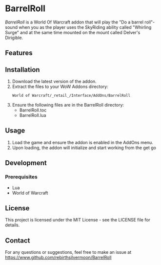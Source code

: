 # BarrelRoll

*BarrelRoll* is a World Of Warcraft addon that will play the "Do a barrel roll"-sound when you as the player uses the SkyRiding ability called "Whirling Surge" and at the same time mounted on the mount called Delver's Dirigible.

## Features

## Installation

 1. Download the latest version of the addon.
 2. Extract the files to your WoW Addons directory:
    ```bash
    World of Warcraft/_retail_/Interface/AddOns/BarrelRoll
    ```
 3. Ensure the following files are in the BarrelRoll directory:
     - BarrelRoll.toc
     - BarrelRoll.lua

## Usage

 1. Load the game and ensure the addon is enabled in the AddOns menu.
 2. Upon loading, the addon will initialize and start working from the get go

## Development
### Prerequisites
 - Lua
 - World of Warcraft

## License
This project is licensed under the MIT License - see the LICENSE file for details.

## Contact
For any questions or suggestions, feel free to make an issue at https://www.github.com/rebirthsilvermoon/BarrelRoll

